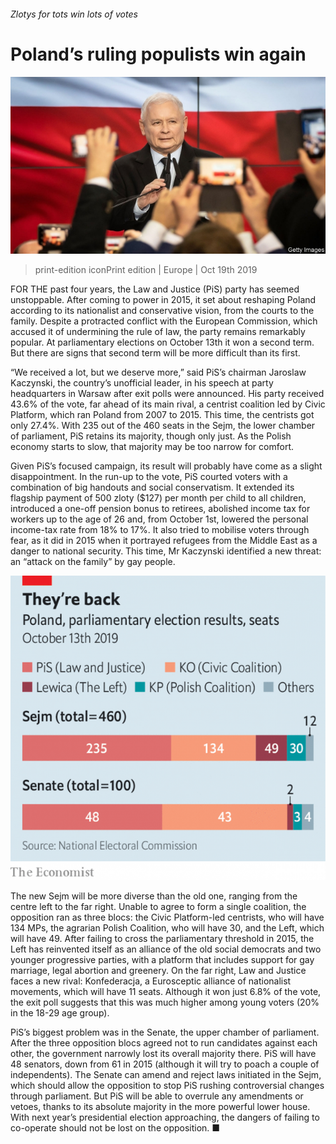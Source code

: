 ###### Zlotys for tots win lots of votes

# Poland’s ruling populists win again 

![image](images/20191019_eup503.jpg) 

> print-edition iconPrint edition | Europe | Oct 19th 2019 

FOR THE past four years, the Law and Justice (PiS) party has seemed unstoppable. After coming to power in 2015, it set about reshaping Poland according to its nationalist and conservative vision, from the courts to the family. Despite a protracted conflict with the European Commission, which accused it of undermining the rule of law, the party remains remarkably popular. At parliamentary elections on October 13th it won a second term. But there are signs that second term will be more difficult than its first. 

“We received a lot, but we deserve more,” said PiS’s chairman Jaroslaw Kaczynski, the country’s unofficial leader, in his speech at party headquarters in Warsaw after exit polls were announced. His party received 43.6% of the vote, far ahead of its main rival, a centrist coalition led by Civic Platform, which ran Poland from 2007 to 2015. This time, the centrists got only 27.4%. With 235 out of the 460 seats in the Sejm, the lower chamber of parliament, PiS retains its majority, though only just. As the Polish economy starts to slow, that majority may be too narrow for comfort. 

Given PiS’s focused campaign, its result will probably have come as a slight disappointment. In the run-up to the vote, PiS courted voters with a combination of big handouts and social conservatism. It extended its flagship payment of 500 zloty ($127) per month per child to all children, introduced a one-off pension bonus to retirees, abolished income tax for workers up to the age of 26 and, from October 1st, lowered the personal income-tax rate from 18% to 17%. It also tried to mobilise voters through fear, as it did in 2015 when it portrayed refugees from the Middle East as a danger to national security. This time, Mr Kaczynski identified a new threat: an “attack on the family” by gay people. 

![image](images/20191019_EUC899.png) 

The new Sejm will be more diverse than the old one, ranging from the centre left to the far right. Unable to agree to form a single coalition, the opposition ran as three blocs: the Civic Platform-led centrists, who will have 134 MPs, the agrarian Polish Coalition, who will have 30, and the Left, which will have 49. After failing to cross the parliamentary threshold in 2015, the Left has reinvented itself as an alliance of the old social democrats and two younger progressive parties, with a platform that includes support for gay marriage, legal abortion and greenery. On the far right, Law and Justice faces a new rival: Konfederacja, a Eurosceptic alliance of nationalist movements, which will have 11 seats. Although it won just 6.8% of the vote, the exit poll suggests that this was much higher among young voters (20% in the 18-29 age group). 

PiS’s biggest problem was in the Senate, the upper chamber of parliament. After the three opposition blocs agreed not to run candidates against each other, the government narrowly lost its overall majority there. PiS will have 48 senators, down from 61 in 2015 (although it will try to poach a couple of independents). The Senate can amend and reject laws initiated in the Sejm, which should allow the opposition to stop PiS rushing controversial changes through parliament. But PiS will be able to overrule any amendments or vetoes, thanks to its absolute majority in the more powerful lower house. With next year’s presidential election approaching, the dangers of failing to co-operate should not be lost on the opposition. ■ 

